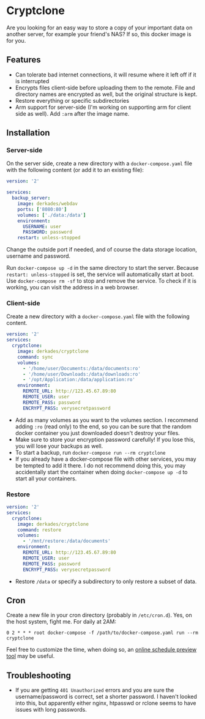 # Cryptclone

Are you looking for an easy way to store a copy of your important data on another server, for example your friend's NAS? If so, this docker image is for you.

## Features

* Can tolerate bad internet connections, it will resume where it left off if it is interrupted
* Encrypts files client-side before uploading them to the remote. File and directory names are encrypted as well, but the original structure is kept.
* Restore everything or specific subdirectories
* Arm support for server-side (I'm working on supporting arm for client side as well). Add `:arm` after the image name.

## Installation

### Server-side

On the server side, create a new directory with a `docker-compose.yaml` file with the following content (or add it to an existing file):

```yaml
version: '2'

services:
  backup_server:
    image: derkades/webdav
    ports: ['8080:80']
    volumes: ['./data:/data']
    environment:
      USERNAME: user
      PASSWORD: password
    restart: unless-stopped
```

Change the outside port if needed, and of course the data storage location, username and password.

Run `docker-compose up -d` in the same directory to start the server. Because `restart: unless-stopped` is set, the service will automatically start at boot. Use `docker-compose rm -sf` to stop and remove the service. To check if it is working, you can visit the address in a web browser.

### Client-side

Create a new directory with a `docker-compose.yaml` file with the following content.

```yaml
version: '2'
services:
  cryptclone:
    image: derkades/cryptclone
    command: sync
    volumes:
      - '/home/user/Documents:/data/documents:ro'
      - '/home/user/Downloads:/data/downloads:ro'
      - '/opt/Application:/data/application:ro'
    environment:
      REMOTE_URL: http://123.45.67.89:80
      REMOTE_USER: user
      REMOTE_PASS: password
      ENCRYPT_PASS: verysecretpassword
```

* Add as many volumes as you want to the volumes section. I recommend adding `:ro` (read only) to the end, so you can be sure that the random docker container you just downloaded doesn't destroy your files.
* Make sure to store your encryption password carefully! If you lose this, you will lose your backups as well.
* To start a backup, run `docker-compose run --rm cryptclone`
* If you already have a docker-compose file with other services, you may be tempted to add it there. I do not recommend doing this, you may accidentally start the container when doing `docker-compose up -d` to start all your containers.

### Restore

```yaml
version: '2'
services:
  cryptclone:
    image: derkades/cryptclone
    command: restore
    volumes:
      - '/mnt/restore:/data/documents'
    environment:
      REMOTE_URL: http://123.45.67.89:80
      REMOTE_USER: user
      REMOTE_PASS: password
      ENCRYPT_PASS: verysecretpassword
```

* Restore `/data` or specify a subdirectory to only restore a subset of data.

## Cron

Create a new file in your cron directory (probably in `/etc/cron.d`). Yes, on the host system, fight me. For daily at 2AM:

```cron
0 2 * * * root docker-compose -f /path/to/docker-compose.yaml run --rm cryptclone
```

Feel free to customize the time, when doing so, an [online schedule preview tool](https://crontab.guru) may be useful.

## Troubleshooting

* If you are getting `401 Unauthorized` errors and you are sure the username/password is correct, set a shorter password. I haven't looked into this, but apparently either nginx, htpasswd or rclone seems to have issues with long passwords.
